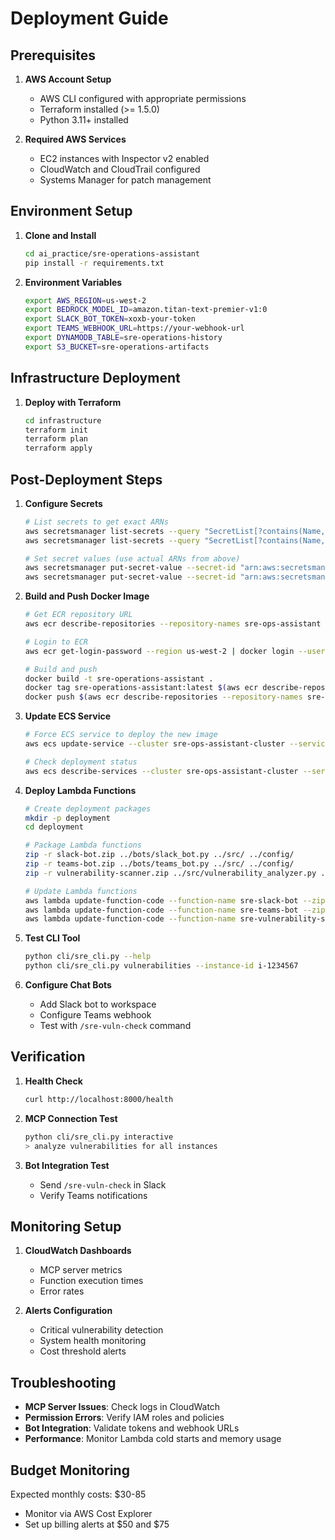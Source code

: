 # Deployment Guide

## Prerequisites

1. **AWS Account Setup**
   - AWS CLI configured with appropriate permissions
   - Terraform installed (>= 1.5.0)
   - Python 3.11+ installed

2. **Required AWS Services**
   - EC2 instances with Inspector v2 enabled
   - CloudWatch and CloudTrail configured
   - Systems Manager for patch management

## Environment Setup

1. **Clone and Install**
   ```bash
   cd ai_practice/sre-operations-assistant
   pip install -r requirements.txt
   ```

2. **Environment Variables**
   ```bash
   export AWS_REGION=us-west-2
   export BEDROCK_MODEL_ID=amazon.titan-text-premier-v1:0
   export SLACK_BOT_TOKEN=xoxb-your-token
   export TEAMS_WEBHOOK_URL=https://your-webhook-url
   export DYNAMODB_TABLE=sre-operations-history
   export S3_BUCKET=sre-operations-artifacts
   ```

## Infrastructure Deployment

1. **Deploy with Terraform**
   ```bash
   cd infrastructure
   terraform init
   terraform plan
   terraform apply
   ```

## Post-Deployment Steps

1. **Configure Secrets**
   ```bash
   # List secrets to get exact ARNs
   aws secretsmanager list-secrets --query "SecretList[?contains(Name, 'slack-token')].{Name:Name,ARN:ARN}"
   aws secretsmanager list-secrets --query "SecretList[?contains(Name, 'teams-webhook')].{Name:Name,ARN:ARN}"
   
   # Set secret values (use actual ARNs from above)
   aws secretsmanager put-secret-value --secret-id "arn:aws:secretsmanager:us-west-2:ACCOUNT:secret:sre-ops-assistant/sre-slack-token-SUFFIX" --secret-string "xoxb-your-token"
   aws secretsmanager put-secret-value --secret-id "arn:aws:secretsmanager:us-west-2:ACCOUNT:secret:sre-ops-assistant/sre-teams-webhook-SUFFIX" --secret-string "https://your-webhook-url"
   ```

2. **Build and Push Docker Image**
   ```bash
   # Get ECR repository URL
   aws ecr describe-repositories --repository-names sre-ops-assistant --query "repositories[0].repositoryUri" --output text
   
   # Login to ECR
   aws ecr get-login-password --region us-west-2 | docker login --username AWS --password-stdin $(aws ecr describe-repositories --repository-names sre-ops-assistant --query "repositories[0].repositoryUri" --output text | cut -d'/' -f1)
   
   # Build and push
   docker build -t sre-operations-assistant .
   docker tag sre-operations-assistant:latest $(aws ecr describe-repositories --repository-names sre-ops-assistant --query "repositories[0].repositoryUri" --output text):latest
   docker push $(aws ecr describe-repositories --repository-names sre-ops-assistant --query "repositories[0].repositoryUri" --output text):latest
   ```

3. **Update ECS Service**
   ```bash
   # Force ECS service to deploy the new image
   aws ecs update-service --cluster sre-ops-assistant-cluster --service sre-ops-assistant-mcp-server --force-new-deployment
   
   # Check deployment status
   aws ecs describe-services --cluster sre-ops-assistant-cluster --services sre-ops-assistant-mcp-server --query "services[0].deployments[0].{Status:status,RunningCount:runningCount,DesiredCount:desiredCount}"
   ```

4. **Deploy Lambda Functions**
   ```bash
   # Create deployment packages
   mkdir -p deployment
   cd deployment
   
   # Package Lambda functions
   zip -r slack-bot.zip ../bots/slack_bot.py ../src/ ../config/
   zip -r teams-bot.zip ../bots/teams_bot.py ../src/ ../config/
   zip -r vulnerability-scanner.zip ../src/vulnerability_analyzer.py ../src/aws_services.py ../src/bedrock_models.py ../config/
   
   # Update Lambda functions
   aws lambda update-function-code --function-name sre-slack-bot --zip-file fileb://slack-bot.zip
   aws lambda update-function-code --function-name sre-teams-bot --zip-file fileb://teams-bot.zip
   aws lambda update-function-code --function-name sre-vulnerability-scanner --zip-file fileb://vulnerability-scanner.zip
   ```

2. **Test CLI Tool**
   ```bash
   python cli/sre_cli.py --help
   python cli/sre_cli.py vulnerabilities --instance-id i-1234567
   ```

3. **Configure Chat Bots**
   - Add Slack bot to workspace
   - Configure Teams webhook
   - Test with `/sre-vuln-check` command

## Verification

1. **Health Check**
   ```bash
   curl http://localhost:8000/health
   ```

2. **MCP Connection Test**
   ```bash
   python cli/sre_cli.py interactive
   > analyze vulnerabilities for all instances
   ```

3. **Bot Integration Test**
   - Send `/sre-vuln-check` in Slack
   - Verify Teams notifications

## Monitoring Setup

1. **CloudWatch Dashboards**
   - MCP server metrics
   - Function execution times
   - Error rates

2. **Alerts Configuration**
   - Critical vulnerability detection
   - System health monitoring
   - Cost threshold alerts

## Troubleshooting

- **MCP Server Issues**: Check logs in CloudWatch
- **Permission Errors**: Verify IAM roles and policies
- **Bot Integration**: Validate tokens and webhook URLs
- **Performance**: Monitor Lambda cold starts and memory usage

## Budget Monitoring

Expected monthly costs: $30-85
- Monitor via AWS Cost Explorer
- Set up billing alerts at $50 and $75